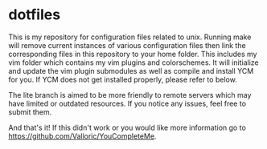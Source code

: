 dotfiles
========
This is my repository for configuration files related to unix. Running make will remove current instances of various configuration files then link the corresponding files in this repository to your home folder. This includes my vim folder which contains my vim plugins and colorschemes. It will initialize and update the vim plugin submodules as well as compile and install YCM for you. If YCM does not get installed properly, please refer to below.

The lite branch is aimed to be more friendly to remote servers which may have limited or outdated resources. If you notice any issues, feel free to submit them.

And that's it! If this didn't work or you would like more information go to
https://github.com/Valloric/YouCompleteMe.
